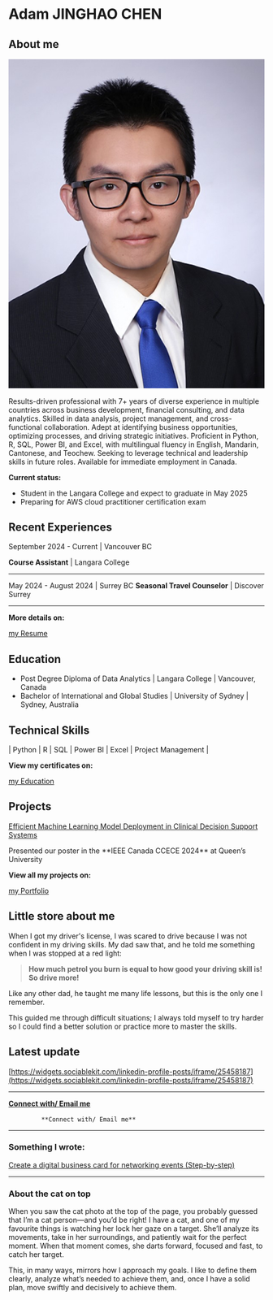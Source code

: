 # Adam JINGHAO CHEN

## About me

![CHEN JINGHAO HDPP.jpg](CHEN_JINGHAO_HDPP.jpg)

Results-driven professional with 7+ years of diverse experience in multiple countries across business development, financial consulting, and data analytics. Skilled in data analysis, project management, and cross-functional collaboration. Adept at identifying business opportunities, optimizing processes, and driving strategic initiatives. Proficient in Python, R, SQL, Power BI, and Excel, with multilingual fluency in English, Mandarin, Cantonese, and Teochew. Seeking to leverage technical and leadership skills in future roles. Available for immediate employment in Canada.

<aside>

**Current status:** 

- Student in the Langara College and expect to graduate in May 2025
- Preparing for AWS cloud practitioner certification exam
</aside>

## Recent Experiences

September 2024 - Current | Vancouver BC

**Course Assistant** | Langara College 

---

May 2024 - August 2024 | Surrey BC
**Seasonal Travel Counselor** | Discover Surrey

---

**More details on:** 

[my Resume](my%20Resume%203b113ebf370a4ef1952ee5acd8ed0923.md)

## **Education**

- Post Degree Diploma of Data Analytics | Langara College | Vancouver, Canada
- Bachelor of International and Global Studies | University of Sydney | Sydney, Australia

## Technical Skills

| Python | R | SQL | Power BI | Excel | Project Management |

**View my certificates on:** 

[my Education](my%20Education%209c7c75df42944d9cad345dcd029939ee.md)

## Projects

[Efficient Machine Learning Model Deployment in Clinical Decision Support Systems](Efficient%20Machine%20Learning%20Model%20Deployment%20in%20Cli%20d411d1cf5b4146c2878d6d6235af80fb.md)

<aside>
Presented our poster in the **IEEE Canada CCECE 2024** at Queen’s University

</aside>

**View all my projects on:**

[my Portfolio](my%20Portfolio%2052dd63a53c104c568898f130767f23b4.md)

## Little store about me

When I got my driver's license, I was scared to drive because I was not confident in my driving skills. My dad saw that, and he told me something when I was stopped at a red light:

> **How much petrol you burn is equal to how good your driving skill is! So drive more!**
> 

Like any other dad, he taught me many life lessons, but this is the only one I remember. 

This guided me through difficult situations; I always told myself to try harder so I could find a better solution or practice more to master the skills. 

## Latest update

[https://widgets.sociablekit.com/linkedin-profile-posts/iframe/25458187](https://widgets.sociablekit.com/linkedin-profile-posts/iframe/25458187)

---

[             **Connect with/ Email me** ](https://chenjinghao.github.io/socialmedias.html)

             **Connect with/ Email me** 

---

### Something I wrote:

[Create a digital business card for networking events (Step-by-step)](https://medium.com/@jinghao.c/create-a-digital-business-card-for-networking-events-step-by-step-3f575c3c32bf)

---

### About the cat on top

When you saw the cat photo at the top of the page, you probably guessed that I’m a cat person—and you’d be right! I have a cat, and one of my favourite things is watching her lock her gaze on a target. She’ll analyze its movements, take in her surroundings, and patiently wait for the perfect moment. When that moment comes, she darts forward, focused and fast, to catch her target.

This, in many ways, mirrors how I approach my goals. I like to define them clearly, analyze what’s needed to achieve them, and, once I have a solid plan, move swiftly and decisively to achieve them.